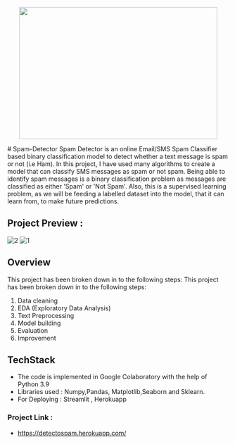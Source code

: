 <p align="center"><img width="450" height="300" src="https://user-images.githubusercontent.com/75260179/157315162-74031115-99d2-45a0-b93e-a3161a64d877.jpg" width="300" height="300"> </p>
# Spam-Detector
Spam Detector is an online Email/SMS Spam Classifier based binary classification model to detect whether a text message is spam or not (i.e Ham).
In this project, I have used many algorithms to create a model that can classify SMS messages as spam or not spam. Being able to identify spam messages is a binary classification problem as messages are classified as either 'Spam' or 'Not Spam'. Also, this is a supervised learning problem, as we will be feeding a labelled dataset into the model, that it can learn from, to make future predictions.

## Project Preview : 
![2](https://user-images.githubusercontent.com/75260179/158168267-d033726b-03c4-4df8-80cb-376b155fa66a.png)
![1](https://user-images.githubusercontent.com/75260179/158168273-dcf52476-2636-4a9b-b214-2f770431c4c2.png)

## Overview
This project has been broken down in to the following steps:
This project has been broken down in to the following steps:
1. Data cleaning
2. EDA (Exploratory Data Analysis)
3. Text Preprocessing
4. Model building
5. Evaluation
6. Improvement

## TechStack
*  The code is implemented in Google Colaboratory with the help of Python 3.9
*  Libraries used :  Numpy,Pandas, Matplotlib,Seaborn and Sklearn.
*  For Deploying : Streamlit , Herokuapp

### Project Link : 
* https://detectospam.herokuapp.com/
